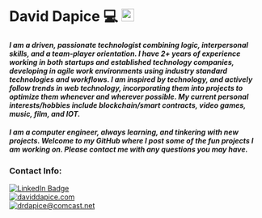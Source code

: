 

<!--
**scrimmie/scrimmie** is a ✨ _special_ ✨ repository because its `README.md` (this file) appears on your GitHub profile.

Here are some ideas to get you started:

- 🔭 I’m currently working on ...
- 🌱 I’m currently learning ...
- 👯 I’m looking to collaborate on ...
- 🤔 I’m looking for help with ...
- 💬 Ask me about ...
- 📫 How to reach me: ...
- 😄 Pronouns: ...
- ⚡ Fun fact: ...
-->

# David Dapice :computer: <a href="https://www.gautamkrishnar.com/"><img src="https://media.giphy.com/media/hvRJCLFzcasrR4ia7z/giphy.gif" width="25px"></a>
#### *I am a driven, passionate technologist combining logic, interpersonal skills, and a team-player orientation. I have 2+ years of experience working in both startups and established technology companies, developing in agile work environments using industry standard technologies and workflows. I am inspired by technology, and actively follow trends in web technology, incorporating them into projects to optimize them whenever and wherever possible. My current personal interests/hobbies include blockchain/smart contracts, video games, music, film, and IOT.*

##### I am a computer engineer, always learning, and tinkering with new projects. Welcome to my GitHub where I post some of the fun projects I am working on. Please contact me with any questions you may have.

### Contact Info:
[![LinkedIn Badge](https://img.shields.io/badge/LinkedIn-Profile-informational?style=flat&logo=linkedin&logoColor=white&color=0D76A8)](https://www.linkedin.com/in/david-dapice)  
[![daviddapice.com](https://img.shields.io/badge/Website-daviddapice.com-blue)](https://www.daviddapice.com/)  
[![drdapice@comcast.net](https://img.shields.io/badge/Email-drdapice%40comcast.net-blue)](mailto:drdapice@comcast.net)
